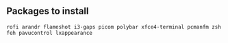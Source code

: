 ## Packages to install
```
rofi arandr flameshot i3-gaps picom polybar xfce4-terminal pcmanfm zsh feh pavucontrol lxappearance
```